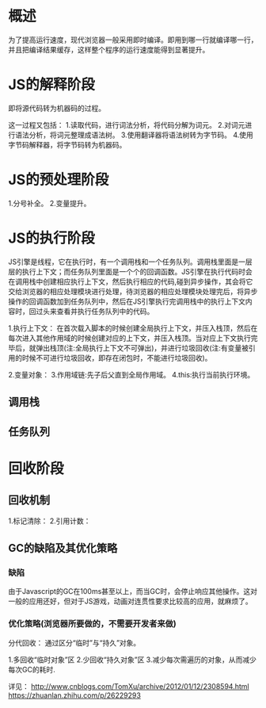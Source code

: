 # 概述
  为了提高运行速度，现代浏览器一般采用即时编译。即用到哪一行就编译哪一行，并且把编译结果缓存，这样整个程序的运行速度能得到显著提升。

# JS的解释阶段
 即将源代码转为机器码的过程。

 这一过程又包括：
 1.读取代码，进行词法分析，将代码分解为词元。
 2.对词元进行语法分析，将词元整理成语法树。
 3.使用翻译器将语法树转为字节码。
 4.使用字节码解释器，将字节码转为机器码。

# JS的预处理阶段
 1.分号补全。
 2.变量提升。

# JS的执行阶段
  JS引擎是线程，它在执行时，有一个调用栈和一个任务队列。调用栈里面是一层层的执行上下文；而任务队列里面是一个个的回调函数。JS引擎在执行代码时会在调用栈中创建相应执行上下文，然后执行相应的代码,碰到异步操作，其会将它交给浏览器的相应处理模块进行处理，待浏览器的相应处理模块处理完后，将异步操作的回调函数加到任务队列中，然后在JS引擎执行完调用栈中的执行上下文内容时，回过头来查看并执行任务队列中的代码。

  1.执行上下文：
     在首次载入脚本的时候创建全局执行上下文，并压入栈顶，然后在每次进入其他作用域的时候创建对应的上下文，并压入栈顶。当对应上下文执行完毕后，就弹出栈顶(注:全局执行上下文不可弹出)，并进行垃圾回收(注:有变量被引用的时候不可进行垃圾回收，即存在闭包时，不能进行垃圾回收)。

  2.变量对象：
  3.作用域链:先子后父直到全局作用域。
  4.this:执行当前执行环境。

## 调用栈
## 任务队列

# 回收阶段

## 回收机制
1.标记清除：
2.引用计数：

## GC的缺陷及其优化策略

### 缺陷
由于Javascript的GC在100ms甚至以上，而当GC时，会停止响应其他操作。这对一般的应用还好，但对于JS游戏，动画对连贯性要求比较高的应用，就麻烦了。

### 优化策略(浏览器所要做的，不需要开发者来做)

分代回收：
通过区分“临时”与“持久”对象。

1.多回收“临时对象”区
2.少回收“持久对象”区
3.减少每次需遍历的对象，从而减少每次GC的耗时.


详见：
  http://www.cnblogs.com/TomXu/archive/2012/01/12/2308594.html
  https://zhuanlan.zhihu.com/p/26229293
